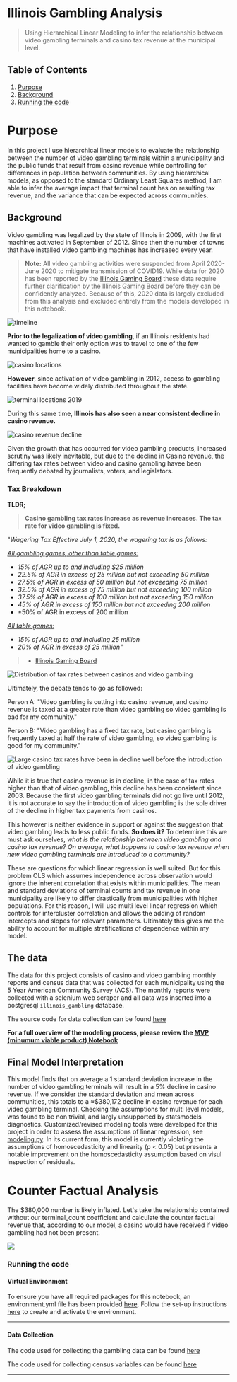 # Illinois Gambling Analysis
> Using Hierarchical Linear Modeling to infer the relationship between video gambling terminals and casino tax revenue at the municipal level.

## Table of Contents
1. [Purpose](#Purpose)
2. [Background](#Background)
3. [Running the code](#Running-the-code)

# Purpose

In this project I use hierarchical linear models to evaluate the relationship between the number of video gambling terminals within a municipality and the public funds that result from casino revenue while controlling for differences in population between communities. By using hierarchical models, as opposed to the standard Ordinary Least Squares method, I am able to infer the average impact that terminal count has on resulting tax revenue, and the variance that can be expected across communities. 

## Background

Video gambling was legalized by the state of Illinois in 2009, with the first machines activated in September of 2012. Since then the number of towns that have installed video gambling machines has increased every year.
> **Note:** All video gambling activities were suspended from April 2020-June 2020 to mitigate transmission of COVID19. While data for 2020 has been reported by the [Illinois Gaming Board](https://www.igb.illinois.gov/) these data require further clarification by the Illinois Gaming Board before they can be confidently analyzed. Because of this, 2020 data  is largely excluded from this analysis and excluded entirely from the models developed in this notebook. 

![timeline](static/video_gambling_growth_timeline.png)

**Prior to the legalization of video gambling**, if an Illinois residents had wanted to gamble their only option was to travel to one of the few municipalities home to a casino.

![casino locations](static/casino_locations.png)

**However**, since activation of video gambling in 2012, access to gambling facilities have become widely distributed throughout the state.

![terminal locations 2019](static/terminal_locations_2019.png)

During this same time, **Illinois has also seen a near consistent decline in casino revenue.**

![casino revenue decline](static/casino_decline.png)

Given the growth that has occurred for video gambling products, increased scrutiny was likely inevitable, but due to the decline in Casino revenue, the differing tax rates between video and casino gambling havee been frequently debated by journalists, voters, and legislators.

### Tax Breakdown

**TLDR;**
> **Casino gambling tax rates increase as revenue increases. The tax rate for video gambling is fixed.**

"*Wagering Tax Effective July 1, 2020, the wagering tax is as follows:*

<u><i>All gambling games, other than table games:</i></u>
- *15% of AGR up to and including \$25 million*
- *22.5\% of AGR in excess of 25 million but not exceeding 50 million*
- *27.5\% of AGR in excess of 50 million but not exceeding 75 million*
- *32.5\% of AGR in excess of 75 million but not exceeding 100 million*
- *37.5\% of AGR in excess of 100 million but not exceeding 150 million*
- *45\% of AGR in excess of 150 million but not exceeding 200 million*
- *50\% of AGR in excess of 200 million

<u><i>All table games:</i></u>
- *15\% of AGR up to and including 25 million*
- *20\% of AGR in excess of 25 million"*

> - [Illinois Gaming Board](https://www.igb.illinois.gov/CasinoFAQ.aspx#:~:text=The\%20Illinois%20Gambling%20Act%20imposes,and\%20a%20tax%20on%20admissions.&text=The\%20admissions%20tax%20was%20increased,person\%20to%20%243%20a%20person.)


![Distribution of tax rates between casinos and video gambling](static/tax_distribution.png)

Ultimately, the debate tends to go as followed:

Person A: "Video gambling is cutting into casino revenue, and casino revenue is taxed at a greater rate than video gambling so video gambling is bad for my community."

Person B: "Video gambling has a fixed tax rate, but casino gambling is frequently taxed at half the rate of video gambling, so video gambling is good for my community."

![Large casino tax rates have been in decline well before the introduction of video gambling](static/large_casino_tax_rates_before_2012.png)

While it is true that casino revenue is in decline, in the case of tax rates higher than that of video gambling, this decline has been consistent since 2003. Because the first video gambling terminals did not go live until 2012, it is not accurate to say the introduction of video gambling is the sole driver of the decline in higher tax payments from casinos.

This however is neither evidence in support or against the suggestion that video gambling leads to less public funds. **So does it?** To determine this we must ask ourselves, *what is the relationship between video gambling and casino tax revenue? On average, what happens to casino tax revenue when new video gambling terminals are introduced to a community?*

These are questions for which linear regression is well suited. But for this problem OLS which assumes independence across observation would ignore the inherent correlation that exists within municipalities. The mean and standard deviations of terminal counts and tax revenue in one municipality are likely to differ drastically from municipalities with higher populations. For this reason, I will use multi level linear regression which controls for intercluster correlation and allows the adding of random intercepts and slopes for relevant parameters. Ultimately this gives me the ability to account for multiple stratifications of dependence within my model.

## The data

The data for this project consists of casino and video gambling monthly reports and census data that was collected for each municipality using the 5 Year American Community Survey (ACS). The monthly reports were collected with a selenium web scraper and all data was inserted into a postgresql `illinois_gambling` database. 

The source code for data collection can be found [here](src/scrape.py)

**For a full overview of the modeling process, please review the [MVP (minumum viable product) Notebook](notebooks/mvp.ipynb)**

## Final Model Interpretation

This model finds that on average a 1 standard deviation increase in the number of video gambling terminals will result in a 5% decline in casino revenue. If we consider the standard deviation and mean across communities, this totals to a ≈\$380,172 decline in casino revenue for each video gambling terminal. Checking the assumptions for multi level models, was found to be non trivial, and largly unsupported by statsmodels diagnostics. Customized/revised modeling tools were developed for this project in order to assess the assumptions of linear regression, see [modeling.py](src/modeling.py). In its current form, this model is currently violating the assumptions of homoscedasticity and linearity (p < 0.05) but presents a notable improvement on the homoscedasticity assumption based on visul inspection of residuals. 


# Counter Factual Analysis
The $380,000 number is likely inflated. Let's take the relationship contained without our terminal_count coefficient and calculate the counter factual revenue that, according to our model, a casino would have received if video gambling had not been present.

![](static/counter_factual.png)


### Running the code

#### Virtual Environment

To ensure you have all required packages for this notebook, an environment.yml file has been provided [here]().
Follow the set-up instructions [here]() to create and activate the environment.

------

#### Data Collection

The code used for collecting the gambling data can be found [here]()

The code used for collecting census variables can be found [here]()

------

